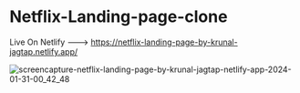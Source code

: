 # Netflix-Landing-page-clone
Live On Netlify --->  https://netflix-landing-page-by-krunal-jagtap.netlify.app/


![screencapture-netflix-landing-page-by-krunal-jagtap-netlify-app-2024-01-31-00_42_48](https://github.com/Krunal-Jagtap/Netflix-Landing-page-clone/assets/119610485/ddb0bc27-e351-4271-8e4a-278d1dcc6774)
